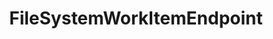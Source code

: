 ---
optionsClassName: FileSystemWorkItemEndpointOptions
optionsClassFullName: MigrationTools.Endpoints.FileSystemWorkItemEndpointOptions
configurationSamples: []
description: missng XML code comments
className: FileSystemWorkItemEndpoint
typeName: Endpoints
architecture: v2
options: []

redirectFrom: []
layout: reference
toc: true
permalink: /Reference/v2/Endpoints/FileSystemWorkItemEndpoint/
title: FileSystemWorkItemEndpoint
categories:
- Endpoints
- v2
notes: ''
introduction: ''

---